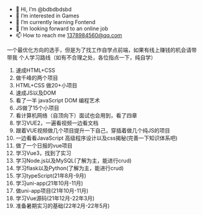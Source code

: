 - 👋 Hi, I’m @bdbdbdsbd
- 👀 I’m interested in Games
- 🌱 I’m currently learning Fontend
- 💞️ I’m looking forward to an online job
- 📫 How to reach me 1378984560@qq.com

一个最优化方向的选手，但是为了找工作自学点前端，如果有线上赚钱的机会请带带我
个人学习路线（如有不合理之处，各位指点一下，纯自学）
1. 速成HTML+CSS 
2. 做千峰的两个项目
3. HTML+CSS 做20+小项目
4. 速成JS以及DOM 
5. 看了一半 javaScript DOM 编程艺术
6. JS做了15个小项目
7. 看计算机网络（自顶向下）面试也会用到，看了四章
8. 学习VUE2，一遍看视频一边看文档
9. 跟着VUE视频做几个项目提升一下自己，穿插着做几个纯JS的项目
10. 一边看看JavaScript 高级程序设计以及css揭秘(完善一下知识体系吧)
11. 做了一个日报的vue项目
12. 学习Vue3，找到了实习
13. 学习Node.js以及MySQL(了解为主，能进行crud)
14. 学习flask以及Python(了解为主，能进行crud)
15. 学习typeScript(21年8月-9月)
16. 学习uni-app(21年10月-11月)
17. 做uni-app项目(21年10月-11月)
17. 学习Vue源码(21年12月-22年3月)
18. 准备暑期实习的基础(22年2月-22年5月)

